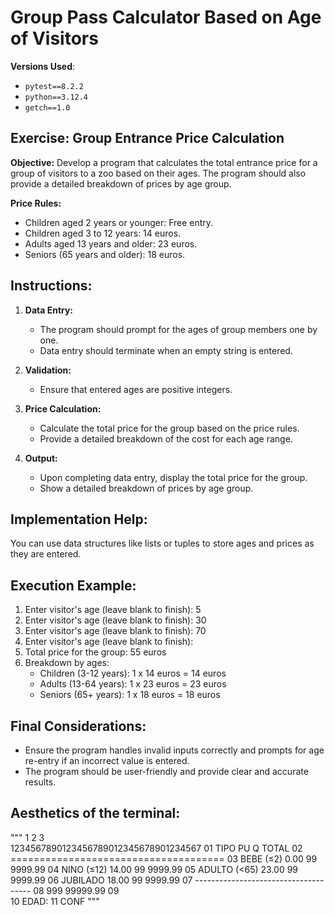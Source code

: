 # Group Pass Calculator Based on Age of Visitors

**Versions Used**:
- `pytest==8.2.2`
- `python==3.12.4`
- `getch==1.0`

## Exercise: Group Entrance Price Calculation

**Objective:**
Develop a program that calculates the total entrance price for a group of visitors to a zoo based on their ages. The program should also provide a detailed breakdown of prices by age group.

**Price Rules:**
- Children aged 2 years or younger: Free entry.
- Children aged 3 to 12 years: 14 euros.
- Adults aged 13 years and older: 23 euros.
- Seniors (65 years and older): 18 euros.

## Instructions:
1. **Data Entry:**
   - The program should prompt for the ages of group members one by one.
   - Data entry should terminate when an empty string is entered.

2. **Validation:**
   - Ensure that entered ages are positive integers.

3. **Price Calculation:**
   - Calculate the total price for the group based on the price rules.
   - Provide a detailed breakdown of the cost for each age range.

4. **Output:**
   - Upon completing data entry, display the total price for the group.
   - Show a detailed breakdown of prices by age group.

## Implementation Help:
You can use data structures like lists or tuples to store ages and prices as they are entered.

## Execution Example:
1. Enter visitor's age (leave blank to finish): 5
2. Enter visitor's age (leave blank to finish): 30
3. Enter visitor's age (leave blank to finish): 70
4. Enter visitor's age (leave blank to finish):
5. Total price for the group: 55 euros
6. Breakdown by ages:
   - Children (3-12 years): 1 x 14 euros = 14 euros
   - Adults (13-64 years): 1 x 23 euros = 23 euros
   - Seniors (65+ years): 1 x 18 euros = 18 euros

## Final Considerations:
- Ensure the program handles invalid inputs correctly and prompts for age re-entry if an incorrect value is entered.
- The program should be user-friendly and provide clear and accurate results.

## Aesthetics of the terminal:

"""
               1         2         3        
      1234567890123456789012345678901234567
01    TIPO             PU     Q       TOTAL
02    =====================================
03    BEBE (≤2)      0.00    99     9999.99
04    NINO (≤12)    14.00    99     9999.99
05    ADULTO (<65)  23.00    99     9999.99
06    JUBILADO      18.00    99     9999.99
07    -------------------------------------
08                          999    99999.99
09                          
10    EDAD: 
11    CONF
"""